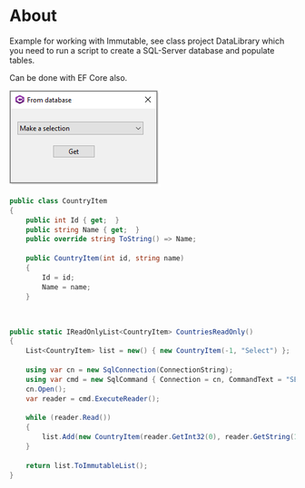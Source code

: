 ﻿# About

Example for working with Immutable, see class project DataLibrary which you need to run a script to create a SQL-Server database and populate tables.

Can be done with EF Core also.

![Screen Shot](assets/screenShot.png)

```csharp
public class CountryItem
{
    public int Id { get;  }
    public string Name { get;  }
    public override string ToString() => Name;

    public CountryItem(int id, string name)
    {
        Id = id;
        Name = name;
    }
```

</br>

```csharp
public static IReadOnlyList<CountryItem> CountriesReadOnly()
{
    List<CountryItem> list = new() { new CountryItem(-1, "Select") };

    using var cn = new SqlConnection(ConnectionString);
    using var cmd = new SqlCommand { Connection = cn, CommandText = "SELECT CountryIdentifier, [Name] FROM dbo.Countries;" };
    cn.Open();
    var reader = cmd.ExecuteReader();

    while (reader.Read())
    {
        list.Add(new CountryItem(reader.GetInt32(0), reader.GetString(1)) );
    }

    return list.ToImmutableList();
}
```
